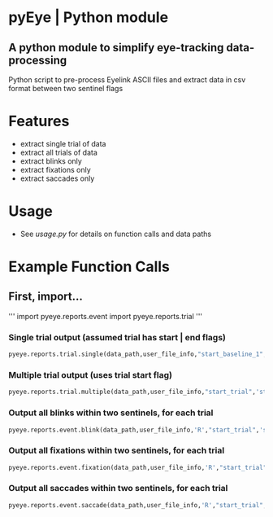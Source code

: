 # pyEye | Python module
## A python module to simplify eye-tracking data-processing

Python script to pre-process Eyelink ASCII files and extract data in csv format between two sentinel flags

# Features
- extract single trial of data<br>
- extract all trials of data<br>
- extract blinks only<br>
- extract fixations only<br>
- extract saccades only<br>

# Usage
- See <i>usage.py</i> for details on function calls and data paths

# Example Function Calls

## First, import...

'''
import pyeye.reports.event
import pyeye.reports.trial
'''

### Single trial output (assumed trial has start | end flags)

```python
pyeye.reports.trial.single(data_path,user_file_info,"start_baseline_1","stop_baseline_1","BASELINE_1",".csv")
```

### Multiple trial output (uses trial start flag)

```python
pyeye.reports.trial.multiple(data_path,user_file_info,"start_trial",'stop_trial',"EXP",".csv")
```

### Output all blinks within two sentinels, for each trial

```python
pyeye.reports.event.blink(data_path,user_file_info,'R',"start_trial",'stop_trial',".csv")
```

### Output all fixations within two sentinels, for each trial

```python
pyeye.reports.event.fixation(data_path,user_file_info,'R',"start_trial",'stop_trial',".csv")
```

### Output all saccades within two sentinels, for each trial

```python
pyeye.reports.event.saccade(data_path,user_file_info,'R',"start_trial",'stop_trial',".csv")
```
